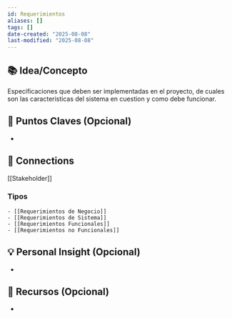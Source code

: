 ```yaml
---
id: Requerimientos
aliases: []
tags: []
date-created: "2025-08-08"
last-modified: "2025-08-08"
---
```




## 📚 Idea/Concepto 
Especificaciones que deben ser implementadas en el proyecto, de cuales son las 
caracteristicas del sistema en cuestion y como debe funcionar.

## 📌 Puntos Claves (Opcional)
- 

## 🔗 Connections

[[Stakeholder]]

### Tipos
    - [[Requerimientos de Negocio]] 
    - [[Requerimientos de Sistema]]
    - [[Requerimientos Funcionales]] 
    - [[Requerimientos no Funcionales]] 

## 💡 Personal Insight (Opcional)
- 

## 🧾 Recursos (Opcional)
- 

